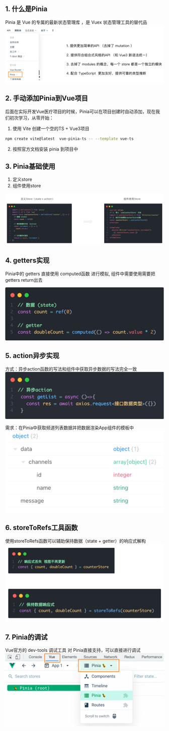 ## 1. 什么是Pinia
Pinia 是 Vue 的专属的最新状态管理库 ，是 Vuex 状态管理工具的替代品
![image.png](assets/200(31).png)

## 2. 手动添加Pinia到Vue项目
后面在实际开发Vue医疗项目的时候，Pinia可以在项目创建时自动添加，现在我们初次学习，从零开始：

1.  使用 Vite 创建一个空的TS + Vue3项目
```bash
npm create vite@latest  vue-pinia-ts -- --template vue-ts  
```

2.  按照官方文档安装 pinia 到项目中 

## 3. Pinia基础使用

1. 定义store
2. 组件使用store

![image.png](assets/200(32).png)
## 4. getters实现
Pinia中的 getters 直接使用 computed函数 进行模拟, 组件中需要使用需要把 getters return出去

![image.png](assets/200(33).png)

## 5. action异步实现
方式：异步action函数的写法和组件中获取异步数据的写法完全一致
![image.png](assets/200(34).png)

需求：在Pinia中获取频道列表数据并把数据渲染App组件的模板中
![image.png](assets/200(35).png)

## 6. storeToRefs工具函数
使用storeToRefs函数可以辅助保持数据（state + getter）的响应式解构
![image.png](assets/200(36).png)

## 7. Pinia的调试
Vue官方的 dev-tools 调试工具 对 Pinia直接支持，可以直接进行调试
![image.png](assets/200(37).png)
